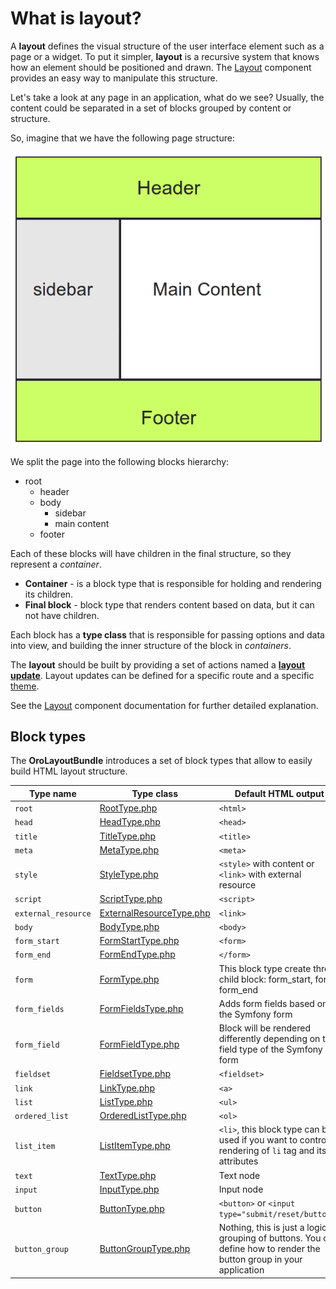 What is layout?
===============

A **layout** defines the visual structure of the user interface element such as a page or a widget. To put it simpler, **layout** is a
recursive system that knows how an element should be positioned and drawn. The [Layout](../../../../Component/Layout/README.md) component provides an easy way to manipulate
this structure.

Let's take a look at any page in an application, what do we see? Usually, the content could be separated in
a set of blocks grouped by content or structure. 

So, imagine that we have the following page structure:

![Layout example](./images/layout.png "Layout example")

We split the page into the following blocks hierarchy:

* root
   * header
   * body
     * sidebar
     * main content
   * footer

Each of these blocks will have children in the final structure, so they represent a *container*.

- **Container** - is a block type that is responsible for holding and rendering its children.
- **Final block** - block type that renders content based on data, but it can not have children.

Each block has a **type class** that is responsible for passing options and data into view, and building the
inner structure of the block in *containers*.

The **layout** should be built by providing a set of actions named a **[layout update](./layout_update.md)**.
Layout updates can be defined for a specific route and a specific [theme](./theme_definition.md).

See the [Layout](../../../../Component/Layout/README.md) component documentation for further detailed explanation.

Block types
-----------

The **OroLayoutBundle** introduces a set of block types that allow to easily build HTML layout structure.

| Type name | Type class | Default HTML output |
|-----------|------------|-------------|
| `root` | [RootType.php](../../Layout/Block/Type/RootType.php) | `<html>` |
| `head` | [HeadType.php](../../Layout/Block/Type/HeadType.php) | `<head>` |
| `title` | [TitleType.php](../../Layout/Block/Type/TitleType.php) | `<title>` |
| `meta` | [MetaType.php](../../Layout/Block/Type/MetaType.php) | `<meta>` |
| `style` | [StyleType.php](../../Layout/Block/Type/StyleType.php) | `<style>` with content or `<link>` with external resource |
| `script` | [ScriptType.php](../../Layout/Block/Type/ScriptType.php) | `<script>` |
| `external_resource` | [ExternalResourceType.php](../../Layout/Block/Type/ExternalResourceType.php) | `<link>` |
| `body` | [BodyType.php](../../Layout/Block/Type/BodyType.php) | `<body>` |
| `form_start` | [FormStartType.php](../../Layout/Block/Type/FormStartType.php) | `<form>` |
| `form_end` | [FormEndType.php](../../Layout/Block/Type/FormEndType.php) | `</form>` |
| `form` | [FormType.php](../../Layout/Block/Type/FormType.php) | This block type create three child block: form_start, form, form_end |
| `form_fields` | [FormFieldsType.php](../../Layout/Block/Type/FormFieldsType.php) | Adds form fields based on the Symfony form |
| `form_field` | [FormFieldType.php](../../Layout/Block/Type/FormFieldType.php) |  Block will be rendered differently depending on the field type of the Symfony form |
| `fieldset` | [FieldsetType.php](../../Layout/Block/Type/FieldsetType.php) | `<fieldset>` |
| `link` | [LinkType.php](../../Layout/Block/Type/LinkType.php) | `<a>` |
| `list` | [ListType.php](../../Layout/Block/Type/ListType.php) | `<ul>` |
| `ordered_list` | [OrderedListType.php](../../Layout/Block/Type/OrderedListType.php) | `<ol>` |
| `list_item` | [ListItemType.php](../../Layout/Block/Type/ListItemType.php) | `<li>`, this block type can be used if you want to control rendering of `li` tag and its attributes |
| `text` | [TextType.php](../../Layout/Block/Type/TextType.php) | Text node |
| `input` | [InputType.php](../../Layout/Block/Type/InputType.php) | Input node |
| `button` | [ButtonType.php](../../Layout/Block/Type/ButtonType.php) | `<button>` or `<input type="submit/reset/button">` |
| `button_group` | [ButtonGroupType.php](../../Layout/Block/Type/ButtonGroupType.php) | Nothing, this is just a logical grouping of buttons. You can define how to render the button group in your application |
